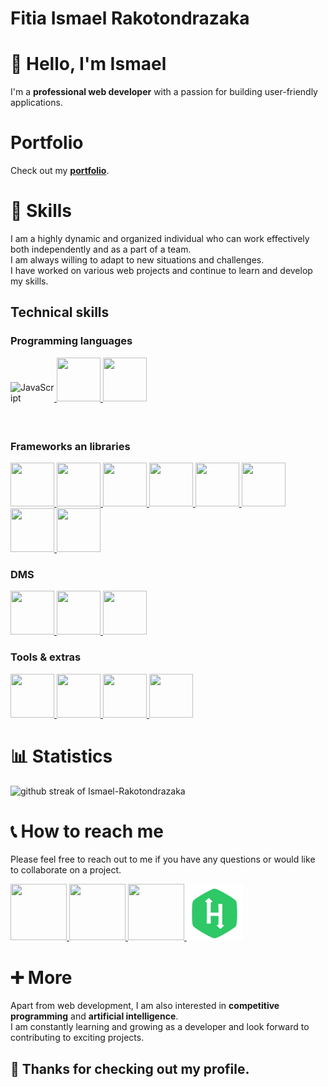 # Fitia Ismael Rakotondrazaka

# 👋 Hello, I'm Ismael
I'm a **professional web developer** with a passion for building user-friendly applications.

# Portfolio
Check out my **[portfolio](https://portfolio-ismael.onrender.com)**.

# 🥇 Skills
I am a highly dynamic and organized individual who can work effectively both independently and as a part of a team.\
I am always willing to adapt to new situations and challenges.\
I have worked on various web projects and continue to learn and develop my skills.


## Technical skills

### Programming languages
<a href="https://github.com/Ismael-Rakotondrazaka">
    <img src="https://cdn.jsdelivr.net/gh/devicons/devicon/icons/javascript/javascript-original.svg" title="JavaScript" alt="JavaScript" width="70" height="70" style="display:inline-block;"/>
</a>
<a href="https://github.com/Ismael-Rakotondrazaka">
    <img src="https://cdn.jsdelivr.net/gh/devicons/devicon/icons/php/php-original.svg" width="70" height="70" style="display:inline-block;" />
</a>
<a href="https://github.com/Ismael-Rakotondrazaka">
    <img src="https://cdn.jsdelivr.net/gh/devicons/devicon/icons/typescript/typescript-original.svg" width="70" height="70" style="display:inline-block;"/>
</a>

### Frameworks an libraries
<a href="https://github.com/Ismael-Rakotondrazaka">
    <img src="https://cdn.jsdelivr.net/gh/devicons/devicon/icons/nodejs/nodejs-original.svg" width="70" height="70" style="display:inline-block;"/>
</a>
<a href="https://github.com/Ismael-Rakotondrazaka">
    <img src="https://cdn.jsdelivr.net/gh/devicons/devicon/icons/vuejs/vuejs-original.svg" width="70" height="70" style="display:inline-block;"/>
</a>
<a href="https://github.com/Ismael-Rakotondrazaka">
    <img src="https://cdn.jsdelivr.net/gh/devicons/devicon/icons/express/express-original.svg" width="70" height="70" style="display:inline-block;"/>
</a>
<a href="https://github.com/Ismael-Rakotondrazaka">
    <img src="https://cdn.jsdelivr.net/gh/devicons/devicon/icons/react/react-original.svg" width="70" height="70" style="display:inline-block;"/>
</a>
<a href="https://github.com/Ismael-Rakotondrazaka">
    <img src="https://cdn.jsdelivr.net/gh/devicons/devicon/icons/laravel/laravel-plain.svg" width="70" height="70" style="display:inline-block;"/>
</a>
<a href="https://github.com/Ismael-Rakotondrazaka">
    <img src="https://cdn.jsdelivr.net/gh/devicons/devicon/icons/nuxtjs/nuxtjs-original.svg" width="70" height="70" style="display:inline-block;"/>
</a>
<a href="https://github.com/Ismael-Rakotondrazaka">
    <img src="https://cdn.jsdelivr.net/gh/devicons/devicon/icons/tailwindcss/tailwindcss-plain.svg" width="70" height="70" style="display:inline-block;"/>
</a>
<a href="https://github.com/Ismael-Rakotondrazaka">
    <img src="https://cdn.jsdelivr.net/gh/devicons/devicon/icons/socketio/socketio-original.svg" width="70" height="70" style="display:inline-block;"/>
</a>

### DMS
<a href="https://github.com/Ismael-Rakotondrazaka">
    <img src="https://cdn.jsdelivr.net/gh/devicons/devicon/icons/mysql/mysql-original.svg" width="70" height="70" style="display:inline-block;"/>
</a>
<a href="https://github.com/Ismael-Rakotondrazaka">
    <img src="https://cdn.jsdelivr.net/gh/devicons/devicon/icons/mongodb/mongodb-original.svg" width="70" height="70" style="display:inline-block;"/>
</a>
<a href="https://github.com/Ismael-Rakotondrazaka">
    <img src="https://cdn.jsdelivr.net/gh/devicons/devicon/icons/sqlite/sqlite-original.svg" width="70" height="70" style="display:inline-block;"/>
</a>

### Tools & extras
<a href="https://github.com/Ismael-Rakotondrazaka">
    <img src="https://cdn.jsdelivr.net/gh/devicons/devicon/icons/git/git-original.svg" width="70" height="70" style="display:inline-block;"/>
</a>
<a href="https://github.com/Ismael-Rakotondrazaka">
    <img src="https://cdn.jsdelivr.net/gh/devicons/devicon/icons/github/github-original.svg" width="70" height="70" style="display:inline-block;"/>
</a>
<a href="https://github.com/Ismael-Rakotondrazaka">
    <img src="https://cdn.jsdelivr.net/gh/devicons/devicon/icons/linux/linux-original.svg" width="70" height="70" style="display:inline-block;"/>
</a>
<a href="https://github.com/Ismael-Rakotondrazaka">
    <img src="https://cdn.jsdelivr.net/gh/devicons/devicon/icons/npm/npm-original-wordmark.svg" width="70" height="70" style="display:inline-block;"/>
</a>

# 📊 Statistics
<img alt="github streak of Ismael-Rakotondrazaka" src="http://github-readme-streak-stats.herokuapp.com?user=Ismael-Rakotondrazaka&fire=41e2ba&ring=41e2ba&currStreakLabel=fff&background=0886ef&stroke=fff&currStreakNum=fff&sideNums=fff&dates=fff&sideLabels=fff">

# 📞 How to reach me
Please feel free to reach out to me if you have any questions or would like to collaborate on a project.

<a href="https://www.linkedin.com/in/ismael-rakotondrazaka/">
    <img src="https://cdn.jsdelivr.net/gh/devicons/devicon/icons/linkedin/linkedin-original.svg" width="90" height="90" />
</a>
<a href="https://github.com/Ismael-Rakotondrazaka">
    <img src="https://cdn.jsdelivr.net/gh/devicons/devicon/icons/github/github-original.svg" width="90" height="90"/>
</a>
<a href="https://www.facebook.com/ismaelrakotondrazaka">
    <img src="https://cdn.jsdelivr.net/gh/devicons/devicon/icons/facebook/facebook-original.svg" width="90" height="90"/>
</a>
<a href="https://www.hackerrank.com/ismaelrakotondr1">
    <img src="assets/images/logo-hackerrank.svg" width="90" height="90"/>
</a>

# ➕ More
Apart from web development, I am also interested in **competitive programming** and **artificial intelligence**.\
I am constantly learning and growing as a developer and look forward to contributing to exciting projects.

## 🙏 Thanks for checking out my profile.
